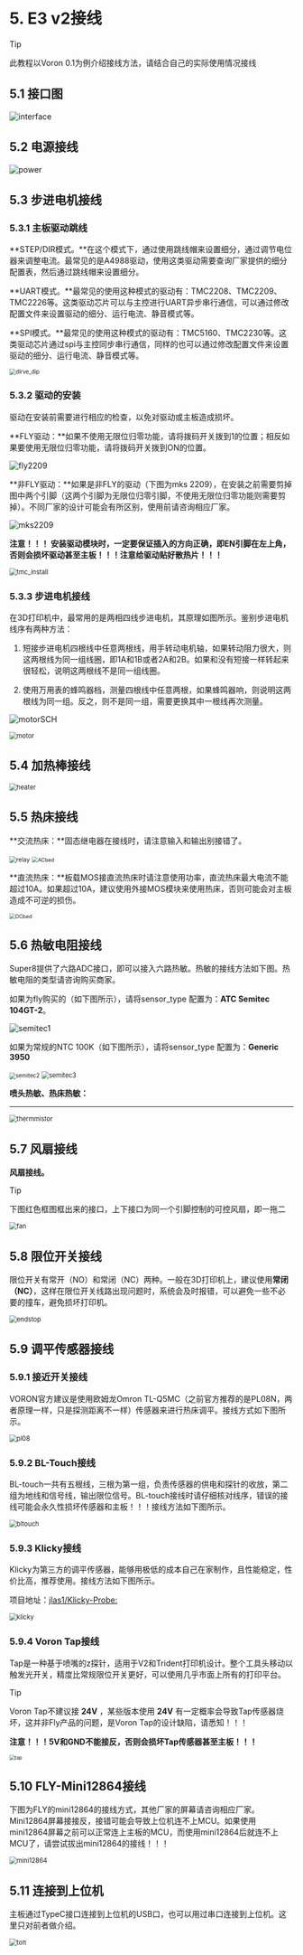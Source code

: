 # 5. E3 v2接线

> [!TIP]
> 此教程以Voron 0.1为例介绍接线方法，请结合自己的实际使用情况接线

## 5.1 接口图

![interface](../../images/boards/fly_d5/interface.png)

## 5.2 电源接线

![power](../../images/boards/fly_d5/power.png)

## 5.3  步进电机接线

### 5.3.1 主板驱动跳线

**STEP/DIR模式。**在这个模式下，通过使用跳线帽来设置细分，通过调节电位器来调整电流。最常见的是A4988驱动，使用这类驱动需要查询厂家提供的细分配置表，然后通过跳线帽来设置细分。

**UART模式。**最常见的使用这种模式的驱动有：TMC2208、TMC2209、TMC2226等。这类驱动芯片可以与主控进行UART异步串行通信，可以通过修改配置文件来设置驱动的细分、运行电流、静音模式等。

**SPI模式。**最常见的使用这种模式的驱动有：TMC5160、TMC2230等。这类驱动芯片通过spi与主控同步串行通信，同样的也可以通过修改配置文件来设置驱动的细分、运行电流、静音模式等。

<img src="../../images/boards/fly_c8/dirve_dip.png" alt="dirve_dip" style="zoom:70%;" />

### 5.3.2 驱动的安装

驱动在安装前需要进行相应的检查，以免对驱动或主板造成损坏。

**FLY驱动：**如果不使用无限位归零功能，请将拨码开关拨到1的位置；相反如果要使用无限位归零功能，请将拨码开关拨到ON的位置。

![fly2209](../../images/boards/fly_super8/fly2209.png)

**非FLY驱动：**如果是非FLY的驱动（下图为mks 2209），在安装之前需要剪掉图中两个引脚（这两个引脚为无限位归零引脚，不使用无限位归零功能则需要剪掉）。不同厂家的设计可能会有所区别，使用前请咨询相应厂家。

![mks2209](../../images/boards/fly_super8/mks2209.png)

**注意！！！ 安装驱动模块时，一定要保证插入的方向正确，即EN引脚在左上角，否则会损坏驱动甚至主板！！！注意给驱动贴好散热片！！！**

<img src="../../images/boards/fly_c8/tmc_install.png" alt="tmc_install" style="zoom:80%;" />

### 5.3.3 步进电机接线

在3D打印机中，最常用的是两相四线步进电机，其原理如图所示。鉴别步进电机线序有两种方法：

1. 短接步进电机四根线中任意两根线，用手转动电机轴，如果转动阻力很大，则这两根线为同一组线圈，即1A和1B或者2A和2B。如果和没有短接一样转起来很轻松，说明这两根线不是同一组线圈。

2. 使用万用表的蜂鸣器档，测量四根线中任意两根，如果蜂鸣器响，则说明这两根线为同一组。反之，则不是同一组，需要更换其中一根线再次测量。

![motorSCH](../../images/boards/fly_super8/motorSCH.png)

<img src="../../images/boards/fly_d5/motor.png" alt="motor" style="zoom:80%;" />

## 5.4  加热棒接线

<img src="../../images/boards/fly_d5/heater.png" alt="heater" style="zoom:80%;" />

## 5.5  热床接线

**交流热床：**固态继电器在接线时，请注意输入和输出别接错了。

<img src="../../images/boards/fly_super8/relay.png" alt="relay" style="zoom:75%;" />

<img src="../../images/boards/fly_d5/ACbed.png" alt="ACbed" style="zoom:65%;" />

**直流热床：**板载MOS接直流热床时请注意使用功率，直流热床最大电流不能超过10A。如果超过10A，建议使用外接MOS模块来使用热床，否则可能会对主板造成不可逆的损伤。

<img src="../../images/boards/fly_d5/DCbed.png" alt="DCbed" style="zoom:65%;" />

## 5.6  热敏电阻接线

Super8提供了六路ADC接口，即可以接入六路热敏。热敏的接线方法如下图。热敏电阻的类型请咨询购买商家。

如果为fly购买的（如下图所示），请将sensor_type 配置为：**ATC Semitec 104GT-2**。

![semitec1](../../images/boards/fly_super8/semitec1.png)

如果为常规的NTC 100K（如下图所示），请将sensor_type 配置为：**Generic 3950**

<img src="../../images/boards/fly_super8/semitec2.png" alt="semitec2" style="zoom:70%;" />

<img src="../../images/boards/fly_super8/semitec3.png" alt="semitec3" style="zoom:80%;" />

**喷头热敏、热床热敏：**

****

<img src="../../images/boards/fly_d5/thermmistor.png" alt="thermmistor" style="zoom:80%;" />

## 5.7 风扇接线

**风扇接线。**

> [!TIP]
>
> 下图红色框图框出来的接口，上下接口为同一个引脚控制的可控风扇，即一拖二

<img src="../../images/boards/fly_d5/fan.png" alt="fan" style="zoom:80%;" />

## 5.8  限位开关接线

限位开关有常开（NO）和常闭（NC）两种。一般在3D打印机上，建议使用**常闭（NC）**，这样在限位开关线路出现问题时，系统会及时报错，可以避免一些不必要的撞车，避免损坏打印机。

<img src="../../images/boards/fly_d5/endstop.png" alt="endstop" style="zoom:80%;" />

## 5.9 调平传感器接线

### 5.9.1 接近开关接线

VORON官方建议是使用欧姆龙Omron TL-Q5MC（之前官方推荐的是PL08N，两者原理一样，只是探测距离不一样）传感器来进行热床调平。接线方式如下图所示。

<img src="../../images/boards/fly_d5/pl08.png" alt="pl08" style="zoom:80%;" />

### 5.9.2 BL-Touch接线

BL-touch一共有五根线，三根为第一组，负责传感器的供电和探针的收放，第二组为地线和信号线，输出限位信号。BL-touch接线时请仔细核对线序，错误的接线可能会永久性损坏传感器和主板！！！接线方法如下图所示。

<img src="../../images/boards/fly_d5/bltouch.png" alt="bltouch" style="zoom:80%;" />

### 5.9.3 Klicky接线

Klicky为第三方的调平传感器，能够用极低的成本自己在家制作，且性能稳定，性价比高，推荐使用。接线方法如下图所示。

项目地址：[jlas1/Klicky-Probe: ](https://github.com/jlas1/Klicky-Probe "项目地址，点击即可跳转")

<img src="../../images/boards/fly_d5/klicky.png" alt="klicky" style="zoom:80%;" />

### 5.9.4 Voron Tap接线

Tap是一种基于喷嘴的z探针，适用于V2和Trident打印机设计。整个工具头移动以触发光开关，精度比常规限位开关更好，可以使用几乎市面上所有的打印平台。

> [!TIP]
> Voron Tap不建议接 **24V** ，某些版本使用 **24V** 有一定概率会导致Tap传感器烧坏，这并非Fly产品的问题，是Voron Tap的设计缺陷，请悉知！！！

**注意！！！5V和GND不能接反，否则会损坏Tap传感器甚至主板！！！**

<img src="../../images/boards/fly_d5/tap.png" alt="tap" style="zoom:60%;" />

## 5.10 FLY-Mini12864接线

下图为FLY的mini12864的接线方式，其他厂家的屏幕请咨询相应厂家。Mini12864屏幕接接反，接错可能会导致上位机连不上MCU。如果使用mini12864屏幕之前可以正常连上主板的MCU，而使用mini12864后就连不上MCU了，请尝试拔出mini12864的接线！！！

<img src="../../images/boards/fly_d5/mini12864.png" alt="mini12864" style="zoom:80%;" />

## 5.11 连接到上位机

主板通过TypeC接口连接到上位机的USB口，也可以用过串口连接到上位机。这里只对前者做介绍。

<img src="../../images/boards/fly_d5/toπ.png" alt="toπ" style="zoom:80%;" />

